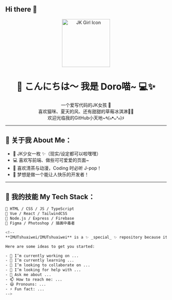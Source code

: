 ## Hi there 👋
<p align="center">
  <img src="https://user-images.githubusercontent.com/your-image.png" alt="JK Girl Icon" width="150"/>
</p>

<h1 align="center">🌸 こんにちは～ 我是 Doro喵~ 💻✨</h1>

<p align="center">
  一个爱写代码的JK女孩 🎀<br>
  喜欢猫咪、夏天的风、还有甜甜的草莓冰淇淋🍓🍦<br>
  欢迎光临我的GitHub小天地~٩(๑❛ᴗ❛๑)۶
</p>

---

## 💖 关于我 About Me：

- 🏫 JK少女一枚 ✨（现实/设定都可以啦嘿嘿）
- 💻 喜欢写前端、做些可可爱爱的页面~
- 🍵 喜欢清茶与动漫，Coding 时必听 J-pop！
- 🌻 梦想是做一个能让人快乐的开发者！

---

## 🧁 我的技能 My Tech Stack：

```bash
💖 HTML / CSS / JS / TypeScript  
💖 Vue / React / TailwindCSS  
💖 Node.js / Express / Firebase  
💖 Figma / Photoshop / 插画中毒者

<!--
**IMUTshuaiwei/IMUTshuaiwei** is a ✨ _special_ ✨ repository because its `README.md` (this file) appears on your GitHub profile.

Here are some ideas to get you started:

- 🔭 I’m currently working on ...
- 🌱 I’m currently learning ...
- 👯 I’m looking to collaborate on ...
- 🤔 I’m looking for help with ...
- 💬 Ask me about ...
- 📫 How to reach me: ...
- 😄 Pronouns: ...
- ⚡ Fun fact: ...
-->
